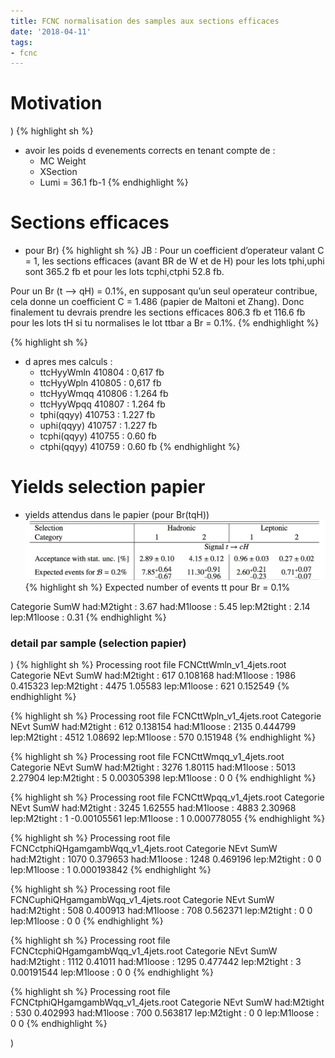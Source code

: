 ```yaml
---
title: FCNC normalisation des samples aux sections efficaces
date: '2018-04-11'
tags:
- fcnc
---
```

# Motivation
)
{% highlight sh %}
* avoir les poids d evenements corrects en tenant compte de :
  * MC Weight
  * XSection
  * Lumi = 36.1 fb-1
{% endhighlight %}

# Sections efficaces

* pour Br)
{% highlight sh %}
JB : Pour un coefficient d’operateur valant C = 1, les sections efficaces (avant BR de W et de H) 
pour les lots tphi,uphi sont 365.2 fb et pour les lots tcphi,ctphi 52.8 fb. 

 Pour un Br (t —> qH) = 0.1%, en supposant qu’un seul operateur contribue, cela
donne un coefficient C = 1.486 (papier de Maltoni et Zhang). Donc finalement tu 
devrais prendre les sections efficaces 806.3 fb et 116.6 fb pour les lots tH si tu 
normalises le lot ttbar a Br = 0.1%. 
{% endhighlight %}

{% highlight sh %}
* d apres mes calculs :
  * ttcHyyWmln 410804 : 0,617 fb
  * ttcHyyWpln 410805 : 0,617 fb
  * ttcHyyWmqq 410806 : 1.264 fb
  * ttcHyyWpqq 410807 : 1.264 fb
  * tphi(qqyy) 410753 : 1.227 fb
  * uphi(qqyy) 410757 : 1.227 fb
  * tcphi(qqyy) 410755  : 0.60 fb
  * ctphi(qqyy) 410759  : 0.60 fb
{% endhighlight %}

# Yields selection papier

* yields attendus dans le papier (pour Br(tqH))
![IMAGE](/images/q/842650B95AA443AD45DBD8B5073CF1C8.jpg)
{% highlight sh %}
Expected number of events tt pour Br = 0.1%

Categorie     SumW
had:M2tight : 3.67
had:M1loose : 5.45
lep:M2tight : 2.14
lep:M1loose : 0.31
{% endhighlight %}

### detail par sample (selection papier)
)
{% highlight sh %}
Processing root file FCNCttWmln_v1_4jets.root
Categorie     NEvt  SumW
had:M2tight : 617 	0.108168
had:M1loose : 1986 	0.415323
lep:M2tight : 4475 	1.05583
lep:M1loose : 621 	0.152549
{% endhighlight %}

{% highlight sh %}
Processing root file FCNCttWpln_v1_4jets.root
Categorie     NEvt  SumW
had:M2tight : 612 	0.138154
had:M1loose : 2135 	0.444799
lep:M2tight : 4512 	1.08692
lep:M1loose : 570 	0.151948
{% endhighlight %}

{% highlight sh %}
Processing root file FCNCttWmqq_v1_4jets.root
Categorie     NEvt  SumW
had:M2tight : 3276 	1.80115
had:M1loose : 5013 	2.27904
lep:M2tight : 5 	0.00305398
lep:M1loose : 0 	0
{% endhighlight %}

{% highlight sh %}
Processing root file FCNCttWpqq_v1_4jets.root
Categorie     NEvt  SumW
had:M2tight : 3245 	1.62555
had:M1loose : 4883 	2.30968
lep:M2tight : 1 	-0.00105561
lep:M1loose : 1 	0.000778055
{% endhighlight %}

{% highlight sh %}
Processing root file FCNCctphiQHgamgambWqq_v1_4jets.root
Categorie     NEvt  SumW
had:M2tight : 1070 	0.379653
had:M1loose : 1248 	0.469196
lep:M2tight : 0 	0
lep:M1loose : 1 	0.000193842
{% endhighlight %}

{% highlight sh %}
Processing root file FCNCuphiQHgamgambWqq_v1_4jets.root
Categorie     NEvt  SumW
had:M2tight : 508 	0.400913
had:M1loose : 708 	0.562371
lep:M2tight : 0 	0
lep:M1loose : 0 	0
{% endhighlight %}

{% highlight sh %}
Processing root file FCNCtcphiQHgamgambWqq_v1_4jets.root
Categorie     NEvt  SumW
had:M2tight : 1112 	0.41011
had:M1loose : 1295 	0.477442
lep:M2tight : 3 	0.00191544
lep:M1loose : 0 	0
{% endhighlight %}

{% highlight sh %}
Processing root file FCNCtphiQHgamgambWqq_v1_4jets.root
Categorie     NEvt  SumW
had:M2tight : 530 	0.402993
had:M1loose : 700 	0.563817
lep:M2tight : 0 	0
lep:M1loose : 0 	0
{% endhighlight %}


)
